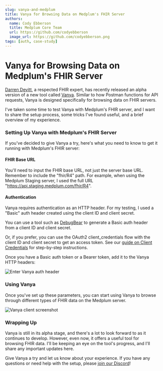 ```yaml
---
slug: vanya-and-medplum
title: Vanya for Browsing Data on Medplum's FHIR Server
authors:
  name: Cody Ebberson
  title: Medplum Core Team
  url: https://github.com/codyebberson
  image_url: https://github.com/codyebberson.png
tags: [auth, case-study]
---
```


# Vanya for Browsing Data on Medplum's FHIR Server

[Darren Devitt](https://www.linkedin.com/in/darrendevitt/), a respected FHIR expert, has recently released an alpha version of a new tool called [Vanya](https://vanyalabs.com/). Similar to how Postman functions for API requests, Vanya is designed specifically for browsing data on FHIR servers.

I've taken some time to test Vanya with Medplum's FHIR server, and I want to share the setup process, some tricks I've found useful, and a brief overview of my experience.

### Setting Up Vanya with Medplum's FHIR Server

If you've decided to give Vanya a try, here's what you need to know to get it running with Medplum's FHIR server:

#### FHIR Base URL

You'll need to input the FHIR base URL, not just the server base URL. Remember to include the "fhir/R4" path. For example, when using the Medplum Staging server, I used the full URL "https://api.staging.medplum.com/fhir/R4".

#### Authentication

Vanya requires authentication as an HTTP header. For my testing, I used a "Basic" auth header created using the client ID and client secret.

You can use a tool such as [DebugBear](https://www.debugbear.com/basic-auth-header-generator) to generate a Basic auth header from a client ID and client secret.

Or, if you prefer, you can use the OAuth2 client_credentials flow with the client ID and client secret to get an access token. See our [guide on Client Credentials](/docs/auth/client-credentials) for step-by-step instructions.

Once you have a Basic auth token or a Bearer token, add it to the Vanya HTTP headers:

![Enter Vanya auth header](/img/blog/vanya-auth-header.webp)

### Using Vanya

Once you've set up these parameters, you can start using Vanya to browse through different types of FHIR data on the Medplum server.

![Vanya client screenshot](/img/blog/vanya-client-screenshot.webp)

### Wrapping Up

Vanya is still in its alpha stage, and there's a lot to look forward to as it continues to develop. However, even now, it offers a useful tool for browsing FHIR data. I'll be keeping an eye on the tool's progress, and I'll share any important updates here.

Give Vanya a try and let us know about your experience. If you have any questions or need help with the setup, please [join our Discord](https://discord.gg/medplum)!
